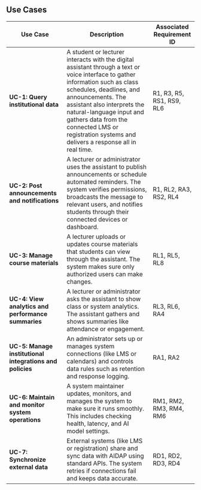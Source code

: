 ## **Use Cases**

| **Use Case** | **Description** | **Associated Requirement ID** |
|---------------|----------------|-------------------------------|
| **UC-1: Query institutional data** | A student or lecturer interacts with the digital assistant through a text or voice interface to gather information such as class schedules, deadlines, and announcements. The assistant also interprets the natural-language input and gathers data from the connected LMS or registration systems and delivers a response all in real time. | R1, R3, R5, RS1, RS9, RL6 |
| **UC-2: Post announcements and notifications** |A lecturer or administrator uses the assistant to publish announcements or schedule automated reminders. The system verifies permissions, broadcasts the message to relevant users, and notifies students through their connected devices or dashboard. | R1, RL2, RA3, RS2, RL4 |
| **UC-3: Manage course materials** | A lecturer uploads or updates course materials that students can view through the assistant. The system makes sure only authorized users can make changes. | RL1, RL5, RL8 |
| **UC-4: View analytics and performance summaries** | A lecturer or administrator asks the assistant to show class or system analytics. The assistant gathers and shows summaries like attendance or engagement. | RL3, RL6, RA4 |
| **UC-5: Manage institutional integrations and policies** | An administrator sets up or manages system connections (like LMS or calendars) and controls data rules such as retention and response logging. | RA1, RA2 |
| **UC-6: Maintain and monitor system operations** | A system maintainer updates, monitors, and manages the system to make sure it runs smoothly. This includes checking health, latency, and AI model settings. | RM1, RM2, RM3, RM4, RM6 |
| **UC-7: Synchronize external data** | External systems (like LMS or registration) share and sync data with AIDAP using standard APIs. The system retries if connections fail and keeps data accurate. | RD1, RD2, RD3, RD4 |
